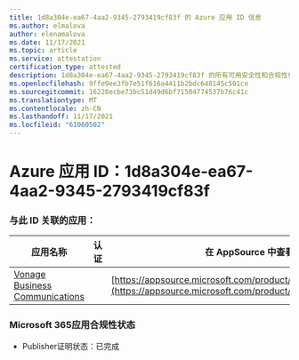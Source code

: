 ```yaml
---
title: 1d8a304e-ea67-4aa2-9345-2793419cf83f 的 Azure 应用 ID 信息
ms.author: elmalova
author: elenamalova
ms.date: 11/17/2021
ms.topic: article
ms.service: attestation
certification_type: attested
description: 1d8a304e-ea67-4aa2-9345-2793419cf83f 的所有可用安全性和合规性信息。
ms.openlocfilehash: 9ffe9ee3fb7e51f616a4411b2bdc648145c501ce
ms.sourcegitcommit: 16228ecbe73bc51d49d6bf71584774537b76c41c
ms.translationtype: MT
ms.contentlocale: zh-CN
ms.lasthandoff: 11/17/2021
ms.locfileid: "61060502"
---
```

# <a name="azure-app-id-1d8a304e-ea67-4aa2-9345-2793419cf83f"></a>Azure 应用 ID：1d8a304e-ea67-4aa2-9345-2793419cf83f


### <a name="apps-associated-with-this-id"></a>与此 ID 关联的应用：
| **应用名称** | **认证** | **在 AppSource 中查看** |
|--------------|---------------|-----------------------|
| [Vonage Business Communications](https://docs.microsoft.com/microsoft-365-app-certification/forward/WA200002988) |  | [https://appsource.microsoft.com/product/office/WA200002988](https://appsource.microsoft.com/product/office/WA200002988) |

### <a name="microsoft-365-app-compliance-status"></a>Microsoft 365应用合规性状态
- Publisher证明状态：已完成
